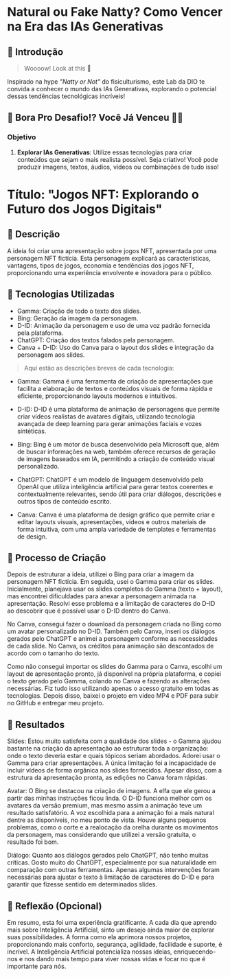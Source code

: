 # Natural ou Fake Natty? Como Vencer na Era das IAs Generativas

## 🚀 Introdução

> Woooow! Look at this 👀

Inspirado na hype _"Natty or Not"_ do fisiculturismo, este Lab da DIO te convida a conhecer o mundo das IAs Generativas, explorando o potencial dessas tendências tecnológicas incríveis!

## 🎯 Bora Pro Desafio!? Você Já Venceu 💪🤓

### Objetivo

1. **Explorar IAs Generativas**: Utilize essas tecnologias para criar conteúdos que sejam o mais realista possível. Seja criativo! Você pode produzir imagens, textos, áudios, vídeos ou combinações de tudo isso!

# Título: "Jogos NFT: Explorando o Futuro dos Jogos Digitais"

## 📒 Descrição
A ideia foi criar uma apresentação sobre jogos NFT, apresentada por uma personagem NFT fictícia. Esta personagem explicará as características, vantagens, tipos de jogos, economia e tendências dos jogos NFT, proporcionando uma experiência envolvente e inovadora para o público.

## 🤖 Tecnologias Utilizadas
* Gamma: Criação de todo o texto dos slides.
* Bing: Geração da imagem da personagem.
* D-ID: Animação da personagem e uso de uma voz padrão fornecida pela plataforma.
* ChatGPT: Criação dos textos falados pela personagem.
* Canva + D-ID: Uso do Canva para o layout dos slides e integração da personagem aos slides.

> Aqui estão as descrições breves de cada tecnologia:

* Gamma: Gamma é uma ferramenta de criação de apresentações que facilita a elaboração de textos e conteúdos visuais de forma rápida e eficiente, proporcionando layouts modernos e intuitivos.

* D-ID: D-ID é uma plataforma de animação de personagens que permite criar vídeos realistas de avatares digitais, utilizando tecnologia avançada de deep learning para gerar animações faciais e vozes sintéticas.

* Bing: Bing é um motor de busca desenvolvido pela Microsoft que, além de buscar informações na web, também oferece recursos de geração de imagens baseados em IA, permitindo a criação de conteúdo visual personalizado.

* ChatGPT: ChatGPT é um modelo de linguagem desenvolvido pela OpenAI que utiliza inteligência artificial para gerar textos coerentes e contextualmente relevantes, sendo útil para criar diálogos, descrições e outros tipos de conteúdo escrito.

* Canva: Canva é uma plataforma de design gráfico que permite criar e editar layouts visuais, apresentações, vídeos e outros materiais de forma intuitiva, com uma ampla variedade de templates e ferramentas de design.

## 🧐 Processo de Criação
Depois de estruturar a ideia, utilizei o Bing para criar a imagem da personagem NFT fictícia. Em seguida, usei o Gamma para criar os slides. Inicialmente, planejava usar os slides completos do Gamma (texto + layout), mas encontrei dificuldades para anexar a personagem animada na apresentação. Resolvi esse problema e a limitação de caracteres do D-ID ao descobrir que é possível usar o D-ID dentro do Canva.

No Canva, consegui fazer o download da personagem criada no Bing como um avatar personalizado no D-ID. Também pelo Canva, inseri os diálogos gerados pelo ChatGPT e animei a personagem conforme as necessidades de cada slide. No Canva, os créditos para animação são descontados de acordo com o tamanho do texto.

Como não consegui importar os slides do Gamma para o Canva, escolhi um layout de apresentação pronto, já disponível na própria plataforma, e copiei o texto gerado pelo Gamma, colando no Canva e fazendo as alterações necessárias. Fiz tudo isso utilizando apenas o acesso gratuito em todas as tecnologias. Depois disso, baixei o projeto em vídeo MP4 e PDF para subir no GitHub e entregar meu projeto. 

## 🚀 Resultados
Slides: Estou muito satisfeita com a qualidade dos slides - o Gamma ajudou bastante na criação da apresentação ao estruturar toda a organização: onde o texto deveria estar e quais tópicos seriam abordados. Adorei usar o Gamma para criar apresentações. A única limitação foi a incapacidade de incluir vídeos de forma orgânica nos slides fornecidos. Apesar disso, com a estrutura da apresentação pronta, as edições no Canva foram rápidas.

Avatar: O Bing se destacou na criação de imagens. A elfa que ele gerou a partir das minhas instruções ficou linda. O D-ID funciona melhor com os avatares da versão premium, mas mesmo assim a animação teve um resultado satisfatório. A voz escolhida para a animação foi a mais natural dentre as disponíveis, no meu ponto de vista. Houve alguns pequenos problemas, como o corte e a realocação da orelha durante os movimentos da personagem, mas considerando que utilizei a versão gratuita, o resultado foi bom.

Diálogo: Quanto aos diálogos gerados pelo ChatGPT, não tenho muitas críticas. Gosto muito do ChatGPT, especialmente por sua naturalidade em comparação com outras ferramentas. Apenas algumas intervenções foram necessárias para ajustar o texto à limitação de caracteres do D-ID e para garantir que fizesse sentido em determinados slides.


## 💭 Reflexão (Opcional)
Em resumo, esta foi uma experiência gratificante. A cada dia que aprendo mais sobre Inteligência Artificial, sinto um desejo ainda maior de explorar suas possibilidades. A forma como ela aprimora nossos projetos, proporcionando mais conforto, segurança, agilidade, facilidade e suporte, é incrível. A Inteligência Artificial potencializa nossas ideias, enriquecendo-nos e nos dando mais tempo para viver nossas vidas e focar no que é importante para nós.

